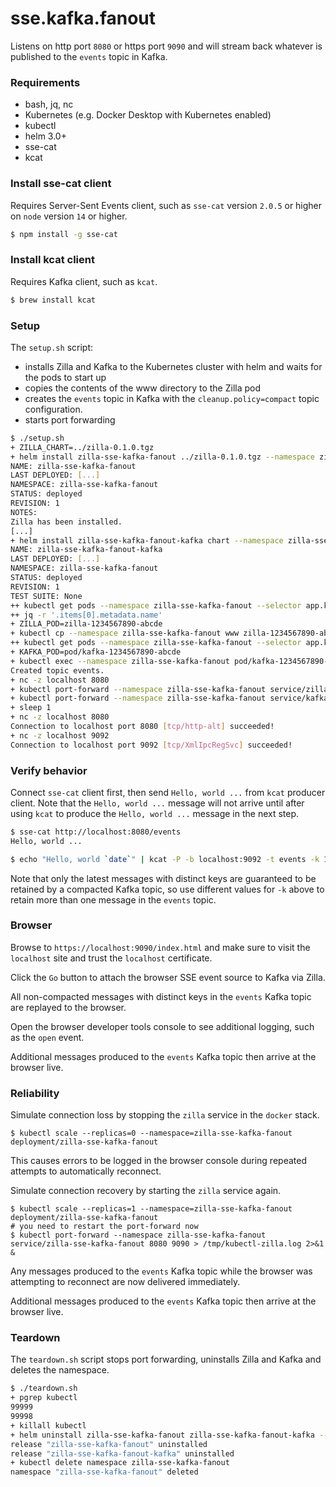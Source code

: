 # sse.kafka.fanout

Listens on http port `8080` or https port `9090` and will stream back whatever is published to the `events` topic in Kafka.

### Requirements

- bash, jq, nc
- Kubernetes (e.g. Docker Desktop with Kubernetes enabled)
- kubectl
- helm 3.0+
- sse-cat
- kcat

### Install sse-cat client

Requires Server-Sent Events client, such as `sse-cat` version `2.0.5` or higher on `node` version `14` or higher.

```bash
$ npm install -g sse-cat
```

### Install kcat client

Requires Kafka client, such as `kcat`.

```bash
$ brew install kcat
```

### Setup

The `setup.sh` script:
- installs Zilla and Kafka to the Kubernetes cluster with helm and waits for the pods to start up
- copies the contents of the www directory to the Zilla pod
- creates the `events` topic in Kafka with the `cleanup.policy=compact` topic configuration.
- starts port forwarding

```bash
$ ./setup.sh
+ ZILLA_CHART=../zilla-0.1.0.tgz
+ helm install zilla-sse-kafka-fanout ../zilla-0.1.0.tgz --namespace zilla-sse-kafka-fanout --create-namespace --wait [...]
NAME: zilla-sse-kafka-fanout
LAST DEPLOYED: [...]
NAMESPACE: zilla-sse-kafka-fanout
STATUS: deployed
REVISION: 1
NOTES:
Zilla has been installed.
[...]
+ helm install zilla-sse-kafka-fanout-kafka chart --namespace zilla-sse-kafka-fanout --create-namespace --wait
NAME: zilla-sse-kafka-fanout-kafka
LAST DEPLOYED: [...]
NAMESPACE: zilla-sse-kafka-fanout
STATUS: deployed
REVISION: 1
TEST SUITE: None
++ kubectl get pods --namespace zilla-sse-kafka-fanout --selector app.kubernetes.io/instance=zilla -o json
++ jq -r '.items[0].metadata.name'
+ ZILLA_POD=zilla-1234567890-abcde
+ kubectl cp --namespace zilla-sse-kafka-fanout www zilla-1234567890-abcde:/var/
++ kubectl get pods --namespace zilla-sse-kafka-fanout --selector app.kubernetes.io/instance=kafka -o name
+ KAFKA_POD=pod/kafka-1234567890-abcde
+ kubectl exec --namespace zilla-sse-kafka-fanout pod/kafka-1234567890-abcde -- /opt/bitnami/kafka/bin/kafka-topics.sh --bootstrap-server localhost:9092 --create --topic events --config cleanup.policy=compact --if-not-exists
Created topic events.
+ nc -z localhost 8080
+ kubectl port-forward --namespace zilla-sse-kafka-fanout service/zilla-sse-kafka-fanout 8080 9090
+ kubectl port-forward --namespace zilla-sse-kafka-fanout service/kafka 9092 29092
+ sleep 1
+ nc -z localhost 8080
Connection to localhost port 8080 [tcp/http-alt] succeeded!
+ nc -z localhost 9092
Connection to localhost port 9092 [tcp/XmlIpcRegSvc] succeeded!
```

### Verify behavior

Connect `sse-cat` client first, then send `Hello, world ...` from `kcat` producer client.
Note that the `Hello, world ...` message will not arrive until after using `kcat` to produce the `Hello, world ...` message in the next step.

```bash
$ sse-cat http://localhost:8080/events
Hello, world ...
```

```bash
$ echo "Hello, world `date`" | kcat -P -b localhost:9092 -t events -k 1
```

Note that only the latest messages with distinct keys are guaranteed to be retained by a compacted Kafka topic, so use different values for `-k` above to retain more than one message in the `events` topic.

### Browser

Browse to `https://localhost:9090/index.html` and make sure to visit the `localhost` site and trust the `localhost` certificate.

Click the `Go` button to attach the browser SSE event source to Kafka via Zilla.

All non-compacted messages with distinct keys in the `events` Kafka topic are replayed to the browser.

Open the browser developer tools console to see additional logging, such as the `open` event.

Additional messages produced to the `events` Kafka topic then arrive at the browser live.


### Reliability

Simulate connection loss by stopping the `zilla` service in the `docker` stack.

```
$ kubectl scale --replicas=0 --namespace=zilla-sse-kafka-fanout deployment/zilla-sse-kafka-fanout
```

This causes errors to be logged in the browser console during repeated attempts to automatically reconnect.

Simulate connection recovery by starting the `zilla` service again.

```
$ kubectl scale --replicas=1 --namespace=zilla-sse-kafka-fanout deployment/zilla-sse-kafka-fanout
# you need to restart the port-forward now
$ kubectl port-forward --namespace zilla-sse-kafka-fanout service/zilla-sse-kafka-fanout 8080 9090 > /tmp/kubectl-zilla.log 2>&1 &
```

Any messages produced to the `events` Kafka topic while the browser was attempting to reconnect are now delivered immediately.

Additional messages produced to the `events` Kafka topic then arrive at the browser live.

### Teardown

The `teardown.sh` script stops port forwarding, uninstalls Zilla and Kafka and deletes the namespace.

```bash
$ ./teardown.sh
+ pgrep kubectl
99999
99998
+ killall kubectl
+ helm uninstall zilla-sse-kafka-fanout zilla-sse-kafka-fanout-kafka --namespace zilla-sse-kafka-fanout
release "zilla-sse-kafka-fanout" uninstalled
release "zilla-sse-kafka-fanout-kafka" uninstalled
+ kubectl delete namespace zilla-sse-kafka-fanout
namespace "zilla-sse-kafka-fanout" deleted
```
